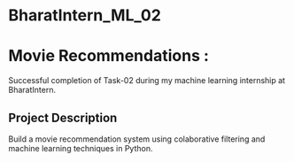 # BharatIntern_ML_02
 
# Movie Recommendations :
 Successful completion of Task-02 during my machine learning internship at BharatIntern. 

## Project Description
Build a movie recommendation system using colaborative filtering and machine learning techniques in Python.

